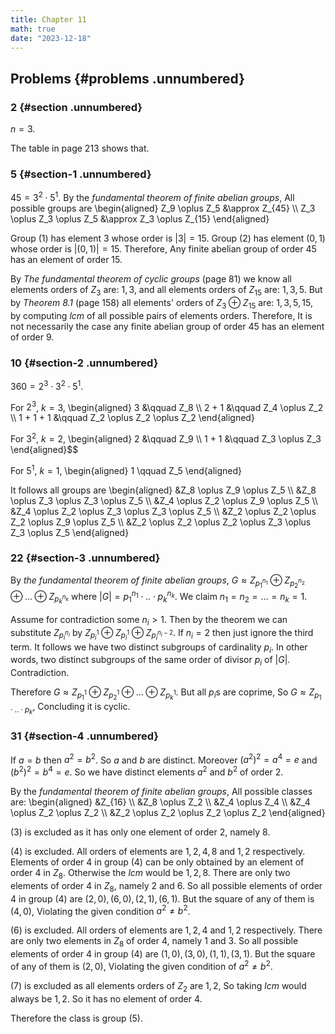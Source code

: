 ```yaml
---
title: Chapter 11
math: true
date: "2023-12-18"
---
```


## Problems {#problems .unnumbered}

### 2 {#section .unnumbered}

$n = 3$.

The table in page 213 shows that.

### 5 {#section-1 .unnumbered}

$45 = 3^2 \cdot 5^1$. By the *fundamental theorem of finite abelian
groups*, All possible groups are
\begin{aligned}
    Z_9 \oplus Z_5 &\approx Z_{45} \\\\
    Z_3 \oplus Z_3 \oplus Z_5 &\approx Z_3 \oplus Z_{15}
\end{aligned}

Group $(1)$ has element $3$ whose order is $|3| = 15$. Group $(2)$ has element $(0,1)$ whose order is $|(0,1)| = 15$. Therefore, Any finite abelian group of order $45$ has an element of order $15$.

By *The fundamental theorem of cyclic groups* (page 81) we know all elements orders of $Z_3$ are: $1, 3$, and all elements orders of $Z_{15}$ are: $1, 3, 5$. But by *Theorem 8.1* (page 158) all elements' orders of $Z_3 \oplus Z_{15}$ are: $1, 3, 5, 15$, by computing $lcm$ of all possible pairs of elements orders. Therefore, It is not necessarily the case any finite abelian group of order $45$ has an element of order $9$.

### 10 {#section-2 .unnumbered}

$360 = 2^3 \cdot 3^2 \cdot 5^1$.

For $2^3$, $k = 3$,
\begin{aligned}
    3 &\qquad Z_8 \\\\
    2 + 1 &\qquad Z_4 \oplus Z_2 \\\\
    1 + 1 + 1 &\qquad Z_2 \oplus Z_2 \oplus Z_2
\end{aligned}

For $3^2$, $k = 2$,
\begin{aligned}
    2 &\qquad Z_9 \\\\
    1 + 1 &\qquad Z_3 \oplus Z_3
\end{aligned}$$

For $5^1$, $k = 1$,
\begin{aligned}
    1 \qquad Z_5
\end{aligned}

It follows all groups are
\begin{aligned}
    &Z_8 \oplus Z_9 \oplus Z_5 \\\\
    &Z_8 \oplus Z_3 \oplus Z_3 \oplus Z_5 \\\\
    &Z_4 \oplus Z_2 \oplus Z_9 \oplus Z_5 \\\\
    &Z_4 \oplus Z_2 \oplus Z_3 \oplus Z_3 \oplus Z_5 \\\\
    &Z_2 \oplus Z_2 \oplus Z_2 \oplus Z_9 \oplus Z_5 \\\\
    &Z_2 \oplus Z_2 \oplus Z_2 \oplus Z_3 \oplus Z_3 \oplus Z_5
\end{aligned}

### 22 {#section-3 .unnumbered}

By *the fundamental theorem of finite abelian groups*, $G \approx Z_{p_1^{n_1}} \oplus Z_{p_2^{n_2}} \oplus \dots \oplus Z_{p_k^{n_k}}$ where $|G| = p_1^{n_1} \cdot .. \cdot p_k^{n_k}$. We claim $n_1 = n_2 = \dots = n_k = 1$.

Assume for contradiction some $n_i > 1$. Then by the theorem we can substitute $Z_{p_i^{n_i}}$ by $Z_{p_i^1} \oplus Z_{p_i^1} \oplus Z_{p_i^{n_i-2}}$. If $n_i = 2$ then just ignore the third term. It follows we have two distinct subgroups of cardinality $p_i$. In other words, two distinct subgroups of the same order of divisor $p_i$ of $|G|$. Contradiction.

Therefore $G \approx Z_{p_1^1} \oplus Z_{p_2^1} \oplus \dots \oplus Z_{p_k^1}$. But all $p_i$s are coprime, So $G \approx Z_{p_1 \cdot .. \cdot p_k}$, Concluding it is cyclic.

### 31 {#section-4 .unnumbered}

If $a = b$ then $a^2 = b^2$. So $a$ and $b$ are distinct. Moreover $(a^2)^2 = a^4 = e$ and $(b^2)^2 = b^4 = e$. So we have distinct elements $a^2$ and $b^2$ of order 2.

By the *fundamental theorem of finite abelian groups*, All possible classes are:
\begin{aligned}
    &Z_{16} \\\\
    &Z_8 \oplus Z_2 \\\\
    &Z_4 \oplus Z_4 \\\\
    &Z_4 \oplus Z_2 \oplus Z_2 \\\\
    &Z_2 \oplus Z_2 \oplus Z_2 \oplus Z_2
\end{aligned}

$(3)$ is excluded as it has only one element of order $2$, namely $8$.

$(4)$ is excluded. All orders of elements are $1,2,4,8$ and $1,2$ respectively. Elements of order $4$ in group $(4)$ can be only obtained by an element of order $4$ in $Z_8$. Otherwise the $lcm$ would be $1,2,8$. There are only two elements of order $4$ in $Z_8$, namely $2$ and $6$. So all possible elements of order $4$ in group $(4)$ are $(2,0), (6,0), (2,1), (6,1)$. But the square of any of them is $(4,0)$, Violating the given condition $a^2 \neq b^2$.

$(6)$ is excluded. All orders of elements are $1,2,4$ and $1,2$ respectively. There are only two elements in $Z_8$ of order $4$, namely $1$ and $3$. So all possible elements of order $4$ in group $(4)$ are $(1,0), (3,0), (1,1), (3,1)$. But the square of any of them is $(2,0)$, Violating the given condition of $a^2 \neq b^2$.

$(7)$ is excluded as all elements orders of $Z_2$ are $1,2$, So taking $lcm$ would always be $1,2$. So it has no element of order $4$.

Therefore the class is group $(5)$.
